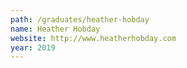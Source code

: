```yaml
---
path: /graduates/heather-hobday
name: Heather Hobday
website: http://www.heatherhobday.com
year: 2019
---
```


